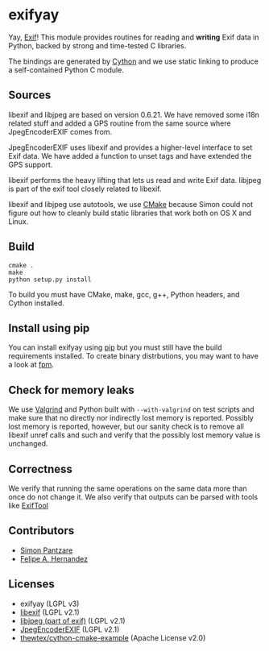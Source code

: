# exifyay

Yay, [Exif][exif-wp]! This module provides routines for reading and
**writing** Exif data in Python, backed by strong and time-tested C
libraries.

The bindings are generated by [Cython][cython] and we use static
linking to produce a self-contained Python C module.

## Sources
libexif and libjpeg are based on version 0.6.21. We have removed some
i18n related stuff and added a GPS routine from the same source where
JpegEncoderEXIF comes from.

JpegEncoderEXIF uses libexif and provides a higher-level interface to
set Exif data. We have added a function to unset tags and have extended
the GPS support.

libexif performs the heavy lifting that lets us read and write Exif
data. libjpeg is part of the exif tool closely related to libexif.

libexif and libjpeg use autotools, we use [CMake][cmake] because Simon
could not figure out how to cleanly build static libraries that work
both on OS X and Linux.

## Build
```shell
cmake .
make
python setup.py install
```

To build you must have CMake, make, gcc, g++, Python headers, and
Cython installed.

## Install using pip
You can install exifyay using [pip][pip] but you must still have the
build requirements installed. To create binary distrbutions, you
may want to have a look at [fpm][fpm].

## Check for memory leaks
We use [Valgrind][valgrind] and Python built with `--with-valgrind` on
test scripts and make sure that no directly nor indirectly lost memory
is reported. Possibly lost memory is reported, however, but our sanity
check is to remove all libexif unref calls and such and verify that the
possibly lost memory value is unchanged.

## Correctness
We verify that running the same operations on the same data more than
once do not change it. We also verify that outputs can be parsed with
tools like [ExifTool][exiftool]

## Contributors

* [Simon Pantzare](https://github.com/pilt)
* [Felipe A. Hernandez](https://github.com/ergoithz)


## Licenses
 * exifyay (LGPL v3)
 * [libexif](http://libexif.sourceforge.net/) (LGPL v2.1)
 * [libjpeg (part of exif)](http://libexif.sourceforge.net/) (LGPL v2.1)
 * [JpegEncoderEXIF](https://github.com/tpruvot/android_hardware_ti_omap4/tree/master/omap3/camera-omap3) (LGPL v2.1)
 * [thewtex/cython-cmake-example](https://github.com/thewtex/cython-cmake-example) (Apache License v2.0)

[exif-wp]: http://en.wikipedia.org/wiki/Exchangeable_image_file_format
[cython]: http://cython.org/
[valgrind]: http://valgrind.org/
[exiftool]: http://www.sno.phy.queensu.ca/~phil/exiftool/
[cmake]: http://www.cmake.org/
[pip]: http://www.pip-installer.org/en/latest/
[fpm]: https://github.com/jordansissel/fpm
